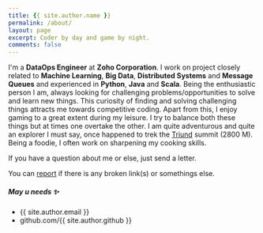 ```yaml
---
title: {{ site.author.name }}
permalink: /about/
layout: page
excerpt: Coder by day and game by night.
comments: false
---
```


I'm a **DataOps Engineer** at **Zoho Corporation**. I work on project closely related to **Machine Learning**, **Big 
Data**, **Distributed Systems** and **Message Queues** and experienced in **Python**, **Java** and **Scala**. Being the 
enthusiastic person I am, always looking for challenging problems/opportunities to solve and learn new things. This 
curiosity of finding and solving challenging things attracts me towards competitive coding. Apart from this, I enjoy 
gaming to a great extent during my leisure. I try to balance both these things but at times one overtake the other. I 
am quite adventurous and quite an explorer I must say, once happened to trek the [Triund](https://en.wikipedia.org/wiki/Triund) summit (2800 M). Being a foodie, 
I often work on sharpening my cooking skills.

If you have a question about me or else, just send a letter.

You can [report](http://github.com/bumblebee211196/bees_blog/issues/new) if there is any broken link(s) or somethings else.

##### May u needs ✨

- {{ site.author.email }}
- github.com/{{ site.author.github }}
